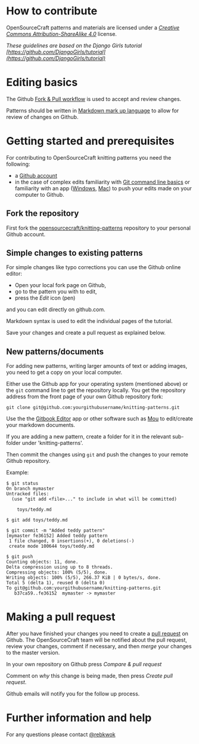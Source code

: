 How to contribute
=======================
OpenSourceCraft patterns and materials are licensed under a *[Creative Commons Attribution-ShareAlike 4.0](http://creativecommons.org/licenses/by-sa/4.0/)* license. 

*These guidelines are based on the Django Girls tutorial [https://github.com/DjangoGirls/tutorial](https://github.com/DjangoGirls/tutorial)*

# Editing basics
The Github [Fork & Pull workflow](https://help.github.com/articles/using-pull-requests) is used to accept and review changes.

Patterns should be written in [Markdown mark up language](https://help.github.com/articles/markdown-basics) to allow for review of changes on Github.


# Getting started and prerequisites

For contributing to OpenSourceCraft knitting patterns you need the following:

* a [Github account](https://github.com)
* in the case of complex edits familiarity with [Git command line basics](https://help.github.com/articles/set-up-git) or familiarity with an app ([Windows](https://windows.github.com/), [Mac](https://mac.github.com/)) to push your edits made on your computer to Github.

## Fork the repository

First fork the [opensourcecraft/knitting-patterns](https://github.com/opensourcecraft/knitting-patterns) repository to your personal Github account.


## Simple changes to existing patterns

For simple changes like typo corrections you can use the Github online editor:

* Open your local fork page on Github,
* go to the pattern you with to edit,
* press the *Edit* icon (pen)

and you can edit directly on github.com.

Markdown syntax is used to edit the individual pages of the tutorial.

Save your changes and create a pull request as explained below.

## New patterns/documents

For adding new patterns, writing larger amounts of text or adding images, you need to get a copy on your local computer.

Either use the Github app for your operating system (mentioned above) or the `git` command line to get the repository locally. You get the repository address from the front page of your own Github repository fork:

    git clone git@github.com:yourgithubusername/knitting-patterns.git

Use the the [Gitbook Editor](http://help.gitbook.io/editor/README.html) app or other software such as [Mou](http://25.io/mou/) to edit/create your markdown documents.

If you are adding a new pattern, create a folder for it in the relevant sub-folder under 'knitting-patterns'.

Then commit the changes using `git` and push the changes to your remote Github repository.

Example:

    $ git status
    On branch mymaster
    Untracked files:
      (use "git add <file>..." to include in what will be committed)

        toys/teddy.md

    $ git add toys/teddy.md

    $ git commit -m "Added teddy pattern"
    [mymaster fe36152] Added teddy pattern
     1 file changed, 0 insertions(+), 0 deletions(-)
     create mode 100644 toys/teddy.md
     
    $ git push
    Counting objects: 11, done.
    Delta compression using up to 8 threads.
    Compressing objects: 100% (5/5), done.
    Writing objects: 100% (5/5), 266.37 KiB | 0 bytes/s, done.
    Total 5 (delta 1), reused 0 (delta 0)
    To git@github.com:yourgithubusername/knitting-patterns.git
       b37ca59..fe36152  mymaster -> mymaster

# Making a pull request

After you have finished your changes you need to create a [pull request](https://help.github.com/articles/using-pull-requests)  on Github. The OpenSourceCraft team will be notified about the pull request, review your changes, comment if necessary, and then *merge* your changes to the master version.

In your own repository on Github press *Compare & pull request*

Comment on *why* this change is being made, then press *Create pull request*.

Github emails will notify you for the follow up process.

# Further information and help

For any questions please contact [@rebkwok](http://github.com/rebkwok)
